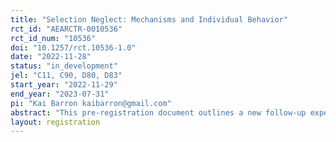 ```yaml
---
title: "Selection Neglect: Mechanisms and Individual Behavior"
rct_id: "AEARCTR-0010536"
rct_id_num: "10536"
doi: "10.1257/rct.10536-1.0"
date: "2022-11-28"
status: "in_development"
jel: "C11, C90, D80, D83"
start_year: "2022-11-29"
end_year: "2023-07-31"
pi: "Kai Barron kaibarron@gmail.com"
abstract: "This pre-registration document outlines a new follow-up experiment that builds on the existing experiment already reported in Barron et al. (2019) in the working paper entitled "Everyday econometricians: Selection neglect and overoptimism when learning from others"."
layout: registration
---
```


